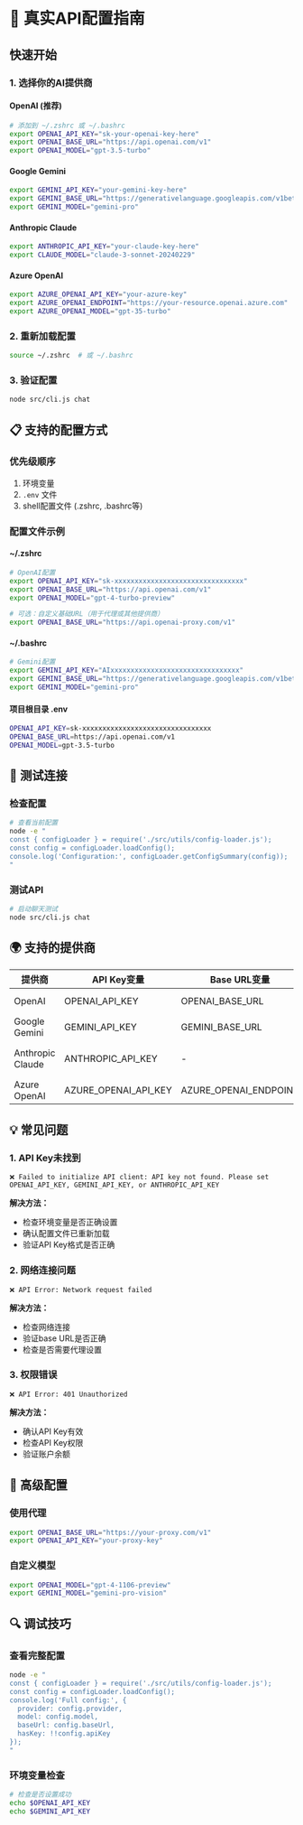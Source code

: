 # 🚀 真实API配置指南

## 快速开始

### 1. 选择你的AI提供商

#### OpenAI (推荐)
```bash
# 添加到 ~/.zshrc 或 ~/.bashrc
export OPENAI_API_KEY="sk-your-openai-key-here"
export OPENAI_BASE_URL="https://api.openai.com/v1"
export OPENAI_MODEL="gpt-3.5-turbo"
```

#### Google Gemini
```bash
export GEMINI_API_KEY="your-gemini-key-here"
export GEMINI_BASE_URL="https://generativelanguage.googleapis.com/v1beta"
export GEMINI_MODEL="gemini-pro"
```

#### Anthropic Claude
```bash
export ANTHROPIC_API_KEY="your-claude-key-here"
export CLAUDE_MODEL="claude-3-sonnet-20240229"
```

#### Azure OpenAI
```bash
export AZURE_OPENAI_API_KEY="your-azure-key"
export AZURE_OPENAI_ENDPOINT="https://your-resource.openai.azure.com"
export AZURE_OPENAI_MODEL="gpt-35-turbo"
```

### 2. 重新加载配置
```bash
source ~/.zshrc  # 或 ~/.bashrc
```

### 3. 验证配置
```bash
node src/cli.js chat
```

## 📋 支持的配置方式

### 优先级顺序
1. 环境变量
2. `.env` 文件
3. shell配置文件 (.zshrc, .bashrc等)

### 配置文件示例

#### ~/.zshrc
```bash
# OpenAI配置
export OPENAI_API_KEY="sk-xxxxxxxxxxxxxxxxxxxxxxxxxxxxxxxx"
export OPENAI_BASE_URL="https://api.openai.com/v1"
export OPENAI_MODEL="gpt-4-turbo-preview"

# 可选：自定义基础URL（用于代理或其他提供商）
export OPENAI_BASE_URL="https://api.openai-proxy.com/v1"
```

#### ~/.bashrc
```bash
# Gemini配置
export GEMINI_API_KEY="AIxxxxxxxxxxxxxxxxxxxxxxxxxxxxxxxx"
export GEMINI_BASE_URL="https://generativelanguage.googleapis.com/v1beta"
export GEMINI_MODEL="gemini-pro"
```

#### 项目根目录 .env
```bash
OPENAI_API_KEY=sk-xxxxxxxxxxxxxxxxxxxxxxxxxxxxxxxx
OPENAI_BASE_URL=https://api.openai.com/v1
OPENAI_MODEL=gpt-3.5-turbo
```

## 🔧 测试连接

### 检查配置
```bash
# 查看当前配置
node -e "
const { configLoader } = require('./src/utils/config-loader.js');
const config = configLoader.loadConfig();
console.log('Configuration:', configLoader.getConfigSummary(config));
"
```

### 测试API
```bash
# 启动聊天测试
node src/cli.js chat
```

## 🌍 支持的提供商

| 提供商 | API Key变量 | Base URL变量 | 默认模型 |
|--------|-------------|--------------|----------|
| OpenAI | OPENAI_API_KEY | OPENAI_BASE_URL | gpt-3.5-turbo |
| Google Gemini | GEMINI_API_KEY | GEMINI_BASE_URL | gemini-pro |
| Anthropic Claude | ANTHROPIC_API_KEY | - | claude-3-sonnet-20240229 |
| Azure OpenAI | AZURE_OPENAI_API_KEY | AZURE_OPENAI_ENDPOINT | gpt-35-turbo |

## 💡 常见问题

### 1. API Key未找到
```
❌ Failed to initialize API client: API key not found. Please set OPENAI_API_KEY, GEMINI_API_KEY, or ANTHROPIC_API_KEY
```

**解决方法：**
- 检查环境变量是否正确设置
- 确认配置文件已重新加载
- 验证API Key格式是否正确

### 2. 网络连接问题
```
❌ API Error: Network request failed
```

**解决方法：**
- 检查网络连接
- 验证base URL是否正确
- 检查是否需要代理设置

### 3. 权限错误
```
❌ API Error: 401 Unauthorized
```

**解决方法：**
- 确认API Key有效
- 检查API Key权限
- 验证账户余额

## 🎯 高级配置

### 使用代理
```bash
export OPENAI_BASE_URL="https://your-proxy.com/v1"
export OPENAI_API_KEY="your-proxy-key"
```

### 自定义模型
```bash
export OPENAI_MODEL="gpt-4-1106-preview"
export GEMINI_MODEL="gemini-pro-vision"
```

## 🔍 调试技巧

### 查看完整配置
```bash
node -e "
const { configLoader } = require('./src/utils/config-loader.js');
const config = configLoader.loadConfig();
console.log('Full config:', {
  provider: config.provider,
  model: config.model,
  baseUrl: config.baseUrl,
  hasKey: !!config.apiKey
});
"
```

### 环境变量检查
```bash
# 检查是否设置成功
echo $OPENAI_API_KEY
echo $GEMINI_API_KEY
```